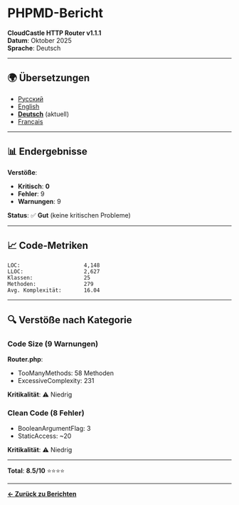 # PHPMD-Bericht

**CloudCastle HTTP Router v1.1.1**  
**Datum**: Oktober 2025  
**Sprache**: Deutsch

---

## 🌍 Übersetzungen

- [Русский](../../ru/reports/phpmd.md)
- [English](../../en/reports/phpmd.md)
- **[Deutsch](phpmd.md)** (aktuell)
- [Français](../../fr/reports/phpmd.md)

---

## 📊 Endergebnisse

**Verstöße**:
- **Kritisch**: **0**
- **Fehler**: 9
- **Warnungen**: 9

**Status**: ✅ **Gut** (keine kritischen Probleme)

---

## 📈 Code-Metriken

```
LOC:                    4,148
LLOC:                   2,627
Klassen:                25
Methoden:               279
Avg. Komplexität:       16.04
```

---

## 🔍 Verstöße nach Kategorie

### Code Size (9 Warnungen)

**Router.php**:
- TooManyMethods: 58 Methoden
- ExcessiveComplexity: 231

**Kritikalität**: ⚠️ Niedrig

### Clean Code (8 Fehler)

- BooleanArgumentFlag: 3
- StaticAccess: ~20

**Kritikalität**: ⚠️ Niedrig

---

**Total**: **8.5/10** ⭐⭐⭐⭐

---

**[← Zurück zu Berichten](static-analysis.md)**

